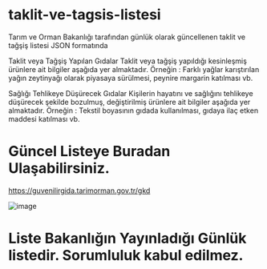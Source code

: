 # taklit-ve-tagsis-listesi
Tarım ve Orman Bakanlığı tarafından günlük olarak güncellenen taklit ve tağşiş listesi JSON formatında

Taklit veya Tağşiş Yapılan Gıdalar
Taklit veya tağşiş yapıldığı kesinleşmiş ürünlere ait bilgiler aşağıda yer almaktadır.
Örneğin : Farklı yağlar karıştırılan yağın zeytinyağı olarak piyasaya sürülmesi, peynire margarin katılması vb.

Sağlığı Tehlikeye Düşürecek Gıdalar
Kişilerin hayatını ve sağlığını tehlikeye düşürecek şekilde bozulmuş, değiştirilmiş ürünlere ait bilgiler aşağıda yer almaktadır.
Örneğin : Tekstil boyasının gıdada kullanılması, gıdaya ilaç etken maddesi katılması vb.


# Güncel Listeye Buradan Ulaşabilirsiniz.
https://guvenilirgida.tarimorman.gov.tr/gkd

![image](https://github.com/user-attachments/assets/4f14c255-0a17-4139-a893-09ed138339c2)


# Liste Bakanlığın Yayınladığı Günlük listedir. Sorumluluk kabul edilmez. 
